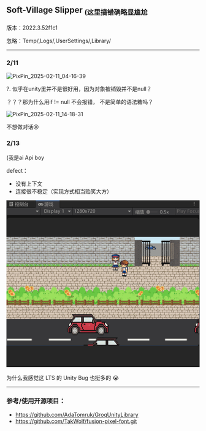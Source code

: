 ## Soft-Village Slipper <sub>(这里搞错确略显尴尬</sub>
版本：2022.3.52f1c1

忽略：Temp/,Logs/,UserSettings/,Library/

-----



### 2/11
![PixPin_2025-02-11_04-16-39](./snips/PixPin_2025-02-11_04-16-39.gif)

?. 似乎在unity里并不是很好用，因为对象被销毁并不是null？

？？？那为什么用if != null 不会报错， 不是简单的语法糖吗？

![PixPin_2025-02-11_14-18-31](./snips/PixPin_2025-02-11_14-18-31.gif)

不想做对话😣







### 2/13



(我是ai Api boy

defect：

- 没有上下文
- 连接很不稳定（实现方式相当贻笑大方）



![PixPin_2025-02-13_02-20-03](./snips/PixPin_2025-02-13_02-20-03.gif)

为什么我感觉这 LTS 的 Unity Bug 也挺多的 😭




























-----
### 参考/使用开源项目：

- https://github.com/AdaTomruk/GroqUnityLibrary
- https://github.com/TakWolf/fusion-pixel-font.git

